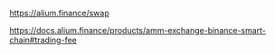 https://alium.finance/swap

https://docs.alium.finance/products/amm-exchange-binance-smart-chain#trading-fee
